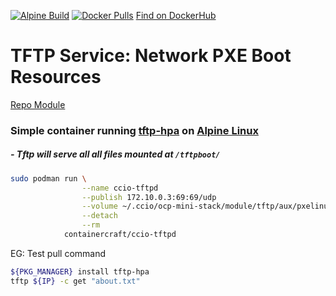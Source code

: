 [![Alpine Build](https://img.shields.io/github/workflow/status/containercraft/ccio-tftpd/DockerHubBuild/alpine?label=Alpine%20Build)](https://github.com/containercraft/ccio-tftpd/actions) [![Docker Pulls](https://img.shields.io/docker/pulls/containercraft/ccio-tftpd?label=DockerHub%20Pulls)](https://hub.docker.com/r/containercraft/ccio-tftpd)  [Find on DockerHub](https://hub.docker.com/r/containercraft/ccio-tftpd)

# TFTP Service: Network PXE Boot Resources    
[Repo Module](./module/tftp)
    
### Simple container running [tftp-hpa] on [Alpine Linux]
#####  - Tftp will serve all all files mounted at `/tftpboot/`
```sh
sudo podman run \
                --name ccio-tftpd                                              \
                --publish 172.10.0.3:69:69/udp                                 \
                --volume ~/.ccio/ocp-mini-stack/module/tftp/aux/pxelinux.cfg:/tftpboot/pxelinux.cfg:ro \
                --detach                                                       \
                --rm                                                           \
            containercraft/ccio-tftpd
```
EG: Test pull command
```sh
${PKG_MANAGER} install tftp-hpa
tftp ${IP} -c get "about.txt"
```
[tftp-hpa]:http://freshmeat.sourceforge.net/projects/tftp-hpa/
[Tftpd]:http://freshmeat.sourceforge.net/projects/tftp-hpa/
[Alpine Linux]:https://alpinelinux.org/
